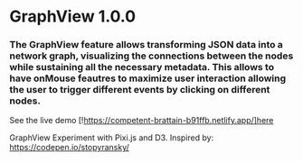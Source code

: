 # GraphView 1.0.0
### The GraphView feature allows transforming JSON data into a network graph, visualizing the connections between the nodes while sustaining all the necessary metadata. This allows to have onMouse feautres to maximize user interaction allowing the user to trigger different events by clicking on different nodes.


See the live demo [!https://competent-brattain-b91ffb.netlify.app/]here





GraphView Experiment with Pixi.js and D3. Inspired by: https://codepen.io/stopyransky/
